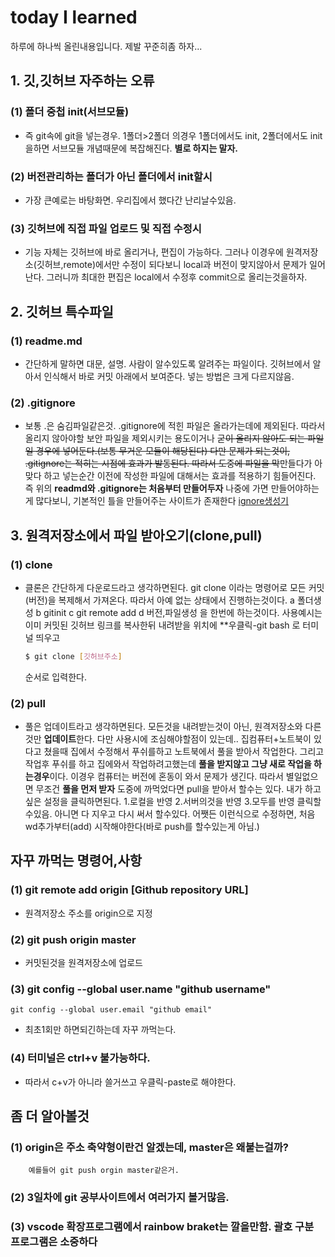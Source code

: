 # today I learned

하루에 하나씩 올린내용입니다.
제발 꾸준히좀 하자...

## 1. 깃,깃허브 자주하는 오류
### (1) 폴더 중첩 init(서브모듈) 
 - 즉 git속에 git을 넣는경우. 1폴더>2폴더 의경우 1폴더에서도 init, 2폴더에서도 init을하면 서브모듈 개념때문에 복잡해진다. **별로 하지는 말자.**
### (2) 버전관리하는 폴더가 아닌 폴더에서 init할시
 - 가장 큰예로는 바탕화면. 우리집에서 했다간 난리날수있음.
### (3) 깃허브에 직접 파일 업로드 및 직접 수정시
 - 기능 자체는 깃허브에 바로 올리거나, 편집이 가능하다. 그러나 이경우에 원격저장소(깃허브,remote)에서만 수정이 되다보니 local과 버전이 맞지않아서 문제가 일어난다.
   그러니까 최대한 편집은 local에서 수정후 commit으로 올리는것을하자.

## 2. 깃허브 특수파일
### (1) readme.md
 - 간단하게 말하면 대문, 설명. 사람이 알수있도록 알려주는 파일이다. 깃허브에서 알아서 인식해서 바로 커밋 아래에서 보여준다.
   넣는 방법은 크게 다르지않음.

### (2) .gitignore
  - 보통 .은 숨김파일같은것. .gitignore에 적힌 파일은 올라가는데에 제외된다.
    따라서 올리지 않아야할 보안 파일을 제외시키는 용도이거나
    굳~~이 올리지 않아도 되는 파일일 경우에 넣어둔다.(보통 무거운 모듈이 해당된다)
    다만 문제가 되는것이, .gitignore는 적히는 시점에 효과가 발동된다. 따라서 도중에 파일을 막~~만들다가 아 맞다 하고 넣는순간
    이전에 작성한 파일에 대해서는 효과를 적용하기 힘들어진다. 즉 위의 **readmd와 .gitignore는 처음부터 만들어두자**
    나중에 가면 만들어야하는게 많다보니, 기본적인 틀을 만들어주는 사이트가 존재한다 [ignore생성기](https://www.toptal.com/developers/gitignore/)

## 3. 원격저장소에서 파일 받아오기(clone,pull)

### (1) clone
  - 클론은 간단하게 다운로드라고 생각하면된다. git clone 이라는 명령어로 모든 커밋(버전)을 복제해서 가져온다.
    따라서 아예 없는 상태에서 진행하는것이다.
    a 폴더생성 b gitinit c git remote add d 버전,파일생성 을 한번에 하는것이다.
    사용예시는 이미 커밋된 깃허브 링크를 복사한뒤 내려받을 위치에 
    **우클릭-git bash 로 터미널 띄우고
    ``` bash
    $ git clone [깃허브주소]
    ```
    순서로 입력한다.

### (2) pull
  - 풀은 업데이트라고 생각하면된다. 모든것을 내려받는것이 아닌, 원격저장소와 다른것만 **업데이트**한다.
    다만 사용시에 조심해야할점이 있는데..
      집컴퓨터+노트북이 있다고 쳤을때 집에서 수정해서 푸쉬를하고 노트북에서 풀을 받아서 작업한다.
      그리고 작업후 푸쉬를 하고 집에와서 작업하려고했는데 **풀을 받지않고 그냥 새로 작업을 하는경우**이다.
      이경우 컴퓨터는 버전에 혼동이 와서 문제가 생긴다. 따라서 별일없으면 무조건 **풀을 먼저 받자**
      도중에 까먹었다면 pull을 받아서 할수는 있다. 내가 하고싶은 설정을 클릭하면된다. 
      1.로컬을 반영  2.서버의것을 반영 3.모두를 반영  클릭할수있음.
      아니면 다 지우고 다시 써서 할수있다.
      어쨋든 이런식으로 수정하면, 처음 wd추가부터(add) 시작해야한다(바로 push를 할수있는게 아님.)



## 자꾸 까먹는 명령어,사항
### (1) git remote add origin [Github repository URL]
  - 원격저장소 주소를 origin으로 지정
### (2) git push origin master
  - 커밋된것을 원격저장소에 업로드
### (3) git config --global user.name "github username"
    git config --global user.email "github email"
  - 최초1회만 하면되긴하는데 자꾸 까먹는다.
### (4) 터미널은 ctrl+v 불가능하다.
  - 따라서 c+v가 아니라 쓸거쓰고 우클릭-paste로 해야한다.


## 좀 더 알아볼것
### (1) origin은 주소 축약형이란건 알겠는데, master은 왜붙는걸까?
        예를들어 git push orgin master같은거.
### (2) 3일차에 git 공부사이트에서 여러가지 볼거많음.
### (3) vscode 확장프로그램에서 rainbow braket는 깔을만함. 괄호 구분 프로그램은 소중하다


